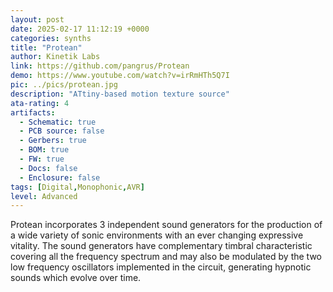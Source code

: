 ```yaml
---
layout: post
date: 2025-02-17 11:12:19 +0000
categories: synths
title: "Protean"
author: Kinetik Labs
link: https://github.com/pangrus/Protean
demo: https://www.youtube.com/watch?v=irRmHTh5Q7I
pic: ../pics/protean.jpg
description: "ATtiny-based motion texture source"
ata-rating: 4
artifacts:
  - Schematic: true
  - PCB source: false
  - Gerbers: true
  - BOM: true
  - FW: true
  - Docs: false
  - Enclosure: false
tags: [Digital,Monophonic,AVR]
level: Advanced
---
```


Protean incorporates 3 independent sound generators for the production of a wide variety of sonic environments with an ever changing expressive vitality. The sound generators have complementary timbral characteristic covering all the frequency spectrum and may also be modulated by the two low frequency oscillators implemented in the circuit, generating hypnotic sounds which evolve over time.